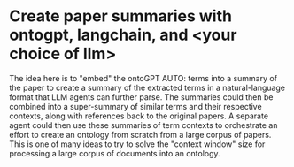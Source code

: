# Create paper summaries with ontogpt, langchain, and \<your choice of llm\>
The idea here is to "embed" the ontoGPT AUTO: terms into a summary of the paper to create a summary of the extracted terms in a natural-language format that LLM agents can further parse. The summaries could then be combined into a super-summary of similar terms and their respective contexts, along with references back to the original papers. A separate agent could then use these summaries of term contexts to orchestrate an effort to create an ontology from scratch from a large corpus of papers. This is one of many ideas to try to solve the "context window" size for processing a large corpus of documents into an ontology.